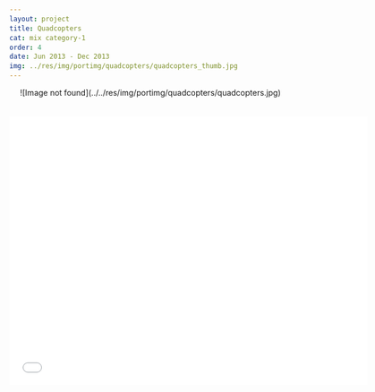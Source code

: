 ```yaml
---
layout: project
title: Quadcopters
cat: mix category-1
order: 4
date: Jun 2013 - Dec 2013
img: ../res/img/portimg/quadcopters/quadcopters_thumb.jpg
---
```


<center>![Image not found](../../res/img/portimg/quadcopters/quadcopters.jpg)</center>
<br>
<br>
<iframe width="640" height="480" src="//www.youtube.com/embed/ggZWCVDdSWQ?rel=0" frameborder="0" allowfullscreen></iframe>